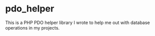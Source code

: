 # pdo_helper
This is a PHP PDO helper library I wrote to help me out with database operations in my projects.
